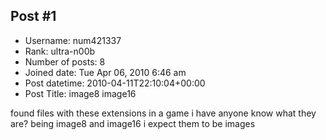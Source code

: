 ## Post #1
- Username: num421337
- Rank: ultra-n00b
- Number of posts: 8
- Joined date: Tue Apr 06, 2010 6:46 am
- Post datetime: 2010-04-11T22:10:04+00:00
- Post Title: image8 image16

found files with these extensions in a game i have anyone know what they are? being image8 and image16 i expect them to be images
